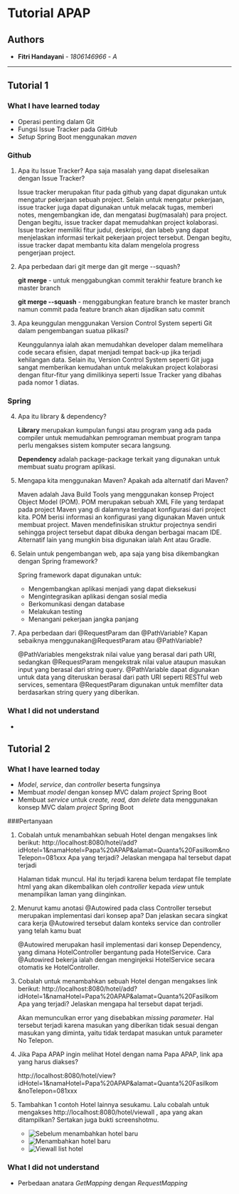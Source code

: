 # Tutorial APAP
## Authors
* **Fitri Handayani** - *1806146966* - *A*
---
## Tutorial 1
### What I have learned today
- Operasi penting dalam Git
- Fungsi Issue Tracker pada GitHub
- *Setup* Spring Boot menggunakan *maven*

### Github
1. Apa itu Issue Tracker? Apa saja masalah yang dapat diselesaikan dengan Issue Tracker? 

    Issue tracker merupakan fitur pada github yang dapat digunakan untuk mengatur pekerjaan sebuah project.
    Selain untuk mengatur pekerjaan, issue tracker juga dapat digunakan untuk melacak tugas, memberi notes, mengembangkan ide,
    dan mengatasi *bug*(masalah) para project. Dengan begitu, issue tracker dapat memudahkan project kolaborasi. 
    Issue tracker memiliki fitur judul, deskripsi, dan labeb yang dapat menjelaskan informasi terkait pekerjaan project tersebut.
    Dengan begitu, issue tracker dapat membantu kita dalam mengelola progress pengerjaan project.
 
2. Apa perbedaan dari git merge dan git merge --squash?

    **git merge** - untuk menggabungkan commit terakhir feature branch ke master branch 
    
    **git merge --squash** - menggabungkan feature branch ke master branch namun commit pada feature branch akan dijadikan satu commit

3. Apa keunggulan menggunakan Version Control System seperti Git dalam pengembangan suatua plikasi?

    Keunggulannya ialah akan memudahkan developer dalam memelihara code secara efisien, dapat menjadi tempat back-up jika terjadi kehilangan data.
    Selain itu, Version Control System seperti Git juga sangat memberikan kemudahan untuk melakukan project kolaborasi dengan fitur-fitur yang dimilikinya
    seperti Issue Tracker yang dibahas pada nomor 1 diatas.

### Spring
4. Apa itu library & dependency?
    
    **Library** merupakan kumpulan fungsi atau program yang ada pada compiler untuk memudahkan pemrograman membuat program tanpa perlu mengakses sistem komputer secara langsung.
    
    **Dependency** adalah package-package terkait yang digunakan untuk membuat suatu program aplikasi.

5. Mengapa kita menggunakan Maven? Apakah ada alternatif dari Maven?
    
    Maven adalah Java Build Tools yang menggunakan konsep Project Object Model (POM). POM merupakan sebuah XML File yang terdapat pada project Maven yang di dalamnya terdapat
    konfigurasi dari project kita. POM berisi informasi an konfigurasi yang digunakan Maven untuk membuat project. Maven mendefinisikan struktur projectnya sendiri sehingga
    project tersebut dapat dibuka dengan berbagai macam IDE. Alternatif lain yang mungkin bisa digunakan ialah Ant atau Gradle.

6. Selain untuk pengembangan web, apa saja yang bisa dikembangkan dengan Spring framework?
    
    Spring framework dapat digunakan untuk:
    - Mengembangkan aplikasi menjadi yang dapat dieksekusi
    - Mengintegrasikan aplikasi dengan sosial media
    - Berkomunikasi dengan database
    - Melakukan testing
    - Menangani pekerjaan jangka panjang

7. Apa perbedaan dari @RequestParam dan @PathVariable? Kapan sebaiknya menggunakan@RequestParam atau @PathVariable?
    
    @PathVariables mengekstrak nilai value yang berasal dari path URI, sedangkan @RequestParam mengekstrak nilai value ataupun masukan input yang berasal dari string query.
    @PathVariable dapat digunakan untuk data yang diteruskan berasal dari path URI seperti RESTful web services, sementara @RequestParam digunakan untuk memfilter data berdasarkan
    string query yang diberikan.

### What I did not understand
-

## Tutorial 2
### What I have learned today
- *Model*, *service*, dan *controller* beserta fungsinya
- Membuat *model* dengan konsep MVC dalam *project* Spring Boot
- Membuat *service* untuk *create, read, dan delete* data menggunakan konsep MVC dalam *project* Spring Boot

###Pertanyaan
1. Cobalah untuk menambahkan sebuah Hotel dengan mengakses link berikut:
    http://localhost:8080/hotel/add?idHotel=1&namaHotel=Papa%20APAP&alamat=Quanta%20Fasilkom&noTelepon=081xxx
    Apa yang terjadi? Jelaskan mengapa hal tersebut dapat terjadi
    
    Halaman tidak muncul. Hal itu terjadi karena belum terdapat file template html yang akan dikembalikan oleh *controller*
    kepada *view* untuk menampilkan laman yang diinginkan.

2. Menurut kamu anotasi @Autowired pada class Controller tersebut merupakan
   implementasi dari konsep apa? Dan jelaskan secara singkat cara kerja @Autowired tersebut dalam
   konteks service dan controller yang telah kamu buat
   
   @Autowired merupakan hasil implementasi dari konsep Dependency, yang dimana HotelController bergantung pada HotelService.
   Cara @Autowired bekerja ialah dengan menginjeksi HotelService secara otomatis ke HotelController.
   
3. Cobalah untuk menambahkan sebuah Hotel dengan mengakses link berikut:
   http://localhost:8080/hotel/add?idHotel=1&namaHotel=Papa%20APAP&alamat=Quanta%20Fasilkom
   Apa yang terjadi? Jelaskan mengapa hal tersebut dapat terjadi.
   
   Akan memunculkan error yang disebabkan *missing parameter*. Hal tersebut terjadi karena masukan yang diberikan tidak sesuai
   dengan masukan yang diminta, yaitu tidak terdapat masukan untuk parameter No Telepon.
   
4. Jika Papa APAP ingin melihat Hotel dengan nama Papa APAP, link apa yang harus
   diakses?
   
   http://localhost:8080/hotel/view?idHotel=1&namaHotel=Papa%20APAP&alamat=Quanta%20Fasilkom
   &noTelepon=081xxx
   
5. Tambahkan 1 contoh Hotel lainnya sesukamu. Lalu cobalah untuk mengakses
   http://localhost:8080/hotel/viewall , apa yang akan ditampilkan? Sertakan juga bukti screenshotmu.
   
   - ![Sebelum menambahkan hotel baru](https://i.ibb.co/TmJcsSb/Before.jpg)
   - ![Menambahkan hotel baru](https://i.ibb.co/pxv7Qhj/1601556520307.jpg)
   - ![Viewall list hotel](https://i.ibb.co/S0ZKxps/1601556536845.jpg)
   
### What I did not understand
- Perbedaan anatara *GetMapping* dengan *RequestMapping*
